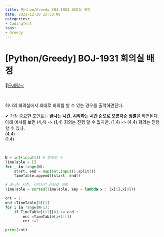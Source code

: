 ```yaml
---
title: Python/Greedy BOJ-1931 회의실 배정
date: 2021-12-28 23:30:09
categories:
- CodingTest
tags:
- Greedy
---
```


# [Python/Greedy] BOJ-1931 회의실 배정

📌[문제링크](https://www.acmicpc.net/problem/1931)

  <BR>

하나의 회의실에서 최대로 회의를 할 수 있는 경우를 출력하면된다.

✔ 가장 중요한 포인트는 **끝나는 시간, 시작하는 시간 순으로 오름차순 정렬**을 하면된다.<br>아래 예시를 보면 (4,4) -> (1,4) 회의는 진행 할 수 없지만, (1,4) -> (4.4) 회의는 진행 할 수 있다.<br>(4,4) <br>(1,4)

<br>

```python
N = int(input()) # 회의의 수
TimeTable = []
for _ in range(N):
    start, end = map(int,input().split())
    TimeTable.append([start, end])

# 끝나는 시간, 시작시간 순으로 정렬
TimeTable = sorted(TimeTable, key = lambda x : (x[1],x[0]))

cnt = 1
end =TimeTable[0][1]
for i in range(N-1):
    if TimeTable[i+1][0] >= end :
        end =TimeTable[i+1][1]    
        cnt +=1

print(cnt)
```

